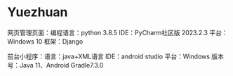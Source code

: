 # Yuezhuan
网页管理页面：编程语言：python 3.8.5
IDE：PyCharm社区版 2023.2.3
平台：Windows 10
框架：Django

前台小程序：语言：java+XML语言
IDE：android studio
平台：Windows
版本号：Java 11、Android Gradle7.3.0
